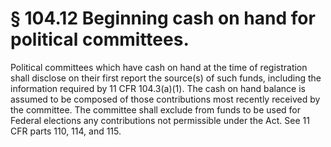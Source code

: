 # § 104.12   Beginning cash on hand for political committees.

Political committees which have cash on hand at the time of registration shall disclose on their first report the source(s) of such funds, including the information required by 11 CFR 104.3(a)(1). The cash on hand balance is assumed to be composed of those contributions most recently received by the committee. The committee shall exclude from funds to be used for Federal elections any contributions not permissible under the Act. See 11 CFR parts 110, 114, and 115.




